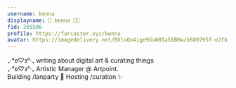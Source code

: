 ```yaml
---
username: benna
displayname: 🎀 benna 🎀🎩
fid: 265506
profile: https://farcaster.xyz/benna
avatar: https://imagedelivery.net/BXluQx4ige9GuW0Ia56BHw/b680795f-e2fb-4417-1188-e1ce71901e00/rectcrop3
---
```

₊‧°𐐪♡𐑂°‧₊ writing about digital art & curating things   
₊‧°𐐪♡𐑂°‧₊ Artistic Manager @ Artpoint.  
Building /lanparty 💾 Hosting /curation ✨  
